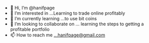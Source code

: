 - 👋 Hi, I’m @hanifpage
- 👀 I’m interested in ...Learning to trade online profitably
- 🌱 I’m currently learning ...to use bit coins
- 💞️ I’m looking to collaborate on ... learning the steps to getting a profitable portfolio
- 📫 How to reach me ...hanifpage@gmail.com

<!---
hanifpage/hanifpage is a ✨ special ✨ repository because its `README.md` (this file) appears on your GitHub profile.
You can click the Preview link to take a look at your changes.
--->
